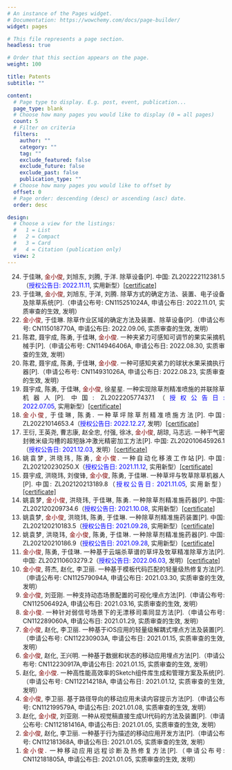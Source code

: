 ```yaml
---
# An instance of the Pages widget.
# Documentation: https://wowchemy.com/docs/page-builder/
widget: pages

# This file represents a page section.
headless: true

# Order that this section appears on the page.
weight: 100

title: Patents
subtitle: ""

content:
  # Page type to display. E.g. post, event, publication...
  page_type: blank
  # Choose how many pages you would like to display (0 = all pages)
  count: 5
  # Filter on criteria
  filters:
    author: ""
    category: ""
    tag: ""
    exclude_featured: false
    exclude_future: false
    exclude_past: false
    publication_type: ""
  # Choose how many pages you would like to offset by
  offset: 0
  # Page order: descending (desc) or ascending (asc) date.
  order: desc

design:
  # Choose a view for the listings:
  #   1 = List
  #   2 = Compact
  #   3 = Card
  #   4 = Citation (publication only)
  view: 2
---
```


<div style="text-align: justify">
<ol reversed style="padding-inline-start: 36px">
<li>于佳琳, <font color="800000">金小俊</font>, 刘旭东, 刘腾, 于洋. 除草设备[P]. 中国: ZL202222112381.5（<font color="0000FF">授权公告日: 2022.11.11</font>, 实用新型）<a href="./archive/patent/除草设备.pdf">[certificate]</a ></li>
<li>于佳琳, <font color="800000">金小俊</font>, 刘旭东, 于洋, 刘腾. 除草方式的确定方法、装置、电子设备及除草系统[P].（申请公布号: CN115251024A, 申请公布日: 2022.11.01, 实质审查的生效, 发明）</li>
<li><font color="800000">金小俊</font>, 于佳琳. 除草作业区域的确定方法及装置、除草设备[P].（申请公布号: CN115018770A, 申请公布日: 2022.09.06, 实质审查的生效, 发明）</li>
<li>陈君, 聂宇成, 陈勇, 于佳琳, <font color="800000">金小俊</font>. 一种夹紧力可感知可调节的果实采摘机械手[P].（申请公布号: CN114946406A, 申请公布日: 2022.08.30, 实质审查的生效, 发明）</li>
<li>陈君, 聂宇成, 陈勇, 于佳琳, <font color="800000">金小俊</font>. 一种可感知夹紧力的球状水果采摘执行器[P].（申请公布号: CN114931026A, 申请公布日: 2022.08.23, 实质审查的生效, 发明）</li>
<li>聂宇成, 陈勇, 于佳琳, <font color="800000">金小俊</font>, 徐星星. 一种实现除草剂精准喷施的并联除草机器人[P]. 中国: ZL202220577437.1（<font color="0000FF">授权公告日: 2022.07.05</font>, 实用新型）<a href="./archive/patent/一种实现除草剂精准喷施的并联除草机器人.pdf">[certificate]</a ></li>
<li><font color="800000">金小俊</font>, 于佳琳, 陈勇. 一种草坪除草剂精准喷施方法[P]. 中国: ZL20221014653.4（<font color="0000FF">授权公告日: 2022.12.27</font>, 发明）<a href="./archive/patent/一种草坪除草剂精准喷施方法.pdf">[certificate]</a ></li>
<li>王衍, 王英尧, 曹志康, 赵全忠, 付强, 徐冰, <font color="800000">金小俊</font>, 胡琼, 马志远. 一种干气密封微米级沟槽的超短脉冲激光精密加工方法[P]. 中国: ZL202010645926.1（<font color="0000FF">授权公告日: 2021.12.03</font>, 发明）<a href="./archive/patent/一种干气密封微米级沟槽的超短脉冲激光精密加工方法.pdf">[certificate]</a ></li>
<li>姚袁梦, 洪晓玮, 陈勇, <font color="800000">金小俊</font>. 一种自动化移液工作站[P]. 中国: ZL202120230250.X（<font color="0000FF">授权公告日: 2021.11.12</font>, 实用新型）<a href="./archive/patent/一种自动化移液工作站.pdf">[certificate]</a ></li>
<li>聂宇成, 洪晓玮, 刘俊锋, <font color="800000">金小俊</font>, 陈勇, 于佳琳. 一种草坪与牧草除草机器人[P]. 中国: ZL202120213189.8（<font color="0000FF">授权公告日: 2021.11.05</font>, 实用新型）<a href="./archive/patent/一种草坪与牧草除草机器人.pdf">[certificate]</a ></li>
<li>姚袁梦, <font color="800000">金小俊</font>, 洪晓玮, 于佳琳, 陈勇. 一种除草剂精准施药器[P]. 中国: ZL202120209734.6（<font color="0000FF">授权公告日: 2021.10.08</font>, 实用新型）<a href="./archive/patent/一种除草剂精准施药器-2.pdf">[certificate]</a ></li>
<li>姚袁梦, <font color="800000">金小俊</font>, 洪晓玮, 陈勇, 于佳琳. 一种除草剂精准施药装置[P]. 中国: ZL202120210183.5（<font color="0000FF">授权公告日: 2021.09.28</font>, 实用新型）<a href="./archive/patent/一种除草剂精准施药装置.pdf">[certificate]</a ></li>
<li>姚袁梦, 洪晓玮, <font color="800000">金小俊</font>, 陈勇, 于佳琳. 一种除草剂精准施药器[P]. 中国: ZL202120210186.9（<font color="0000FF">授权公告日: 2021.09.28</font>, 实用新型）<a href="./archive/patent/一种除草剂精准施药器-1.pdf">[certificate]</a ></li>
<li><font color="800000">金小俊</font>, 陈勇, 于佳琳. 一种基于云端杀草谱的草坪及牧草精准除草方法[P]. 中国: ZL202110603279.2（<font color="0000FF">授权公告日: 2022.06.03</font>, 发明）<a href="./archive/patent/一种基于云端杀草谱的草坪及牧草精准除草方法.pdf">[certificate]</a ></li>
<li><font color="800000">金小俊</font>, 蒋杰, 赵化, 李卫丽. 一种基于模板代码匹配的轻量级热修复方法[P].（申请公布号: CN112579094A, 申请公布日: 2021.03.30, 实质审查的生效, 发明）</li>
<li><font color="800000">金小俊</font>, 刘亚刚. 一种支持动态场景配置的可视化埋点方法[P].（申请公布号: CN112506492A, 申请公布日: 2021.03.16, 实质审查的生效, 发明）</li>
<li><font color="800000">金小俊</font>. 一种针对弱信号场景下的无漂移司乘同显方法[P].（申请公布号: CN112289060A, 申请公布日: 2021.01.29, 实质审查的生效, 发明）</li>
<li><font color="800000">金小俊</font>, 赵化, 李卫丽. 一种基于iOS应用的轻量级解耦式埋点方法及装置[P].（申请公布号: CN112230903A, 申请公布日: 2021.01.15, 实质审查的生效, 发明）</li>
<li><font color="800000">金小俊</font>, 赵化, 王兴明. 一种基于数据和状态的移动应用埋点方法[P].（申请公布号: CN112230917A,申请公布日: 2021.01.15, 实质审查的生效, 发明）</li>
<li>赵化, <font color="800000">金小俊</font>. 一种高性能高效率的Sketch组件库生成和管理方案及系统[P].（申请公布号: CN112214218A, 申请公布日: 2021.01.12, 实质审查的生效, 发明）</li>
<li><font color="800000">金小俊</font>, 李卫丽. 基于路径导向的移动应用未读内容提示方法[P].（申请公布号: CN112199579A, 申请公布日: 2021.01.08, 实质审查的生效, 发明）</li>
<li>赵化, <font color="800000">金小俊</font>, 刘亚刚. 一种从视觉稿直接生成UI代码的方法及装置[P].（申请公布号: CN112181416A, 申请公布日: 2021.01.05, 实质审查的生效, 发明）</li>
<li><font color="800000">金小俊</font>, 赵化, 李卫丽. 一种基于行为描述的移动应用开发方法[P].（申请公布号: CN112181368A, 申请公布日: 2021.01.05, 实质审查的生效, 发明）</li>
<li><font color="800000">金小俊</font>. 一种移动应用远程诊断及热修复方法[P].（申请公布号: CN112181805A, 申请公布日: 2021.01.05, 实质审查的生效, 发明）</li>
</ol>
</div>
